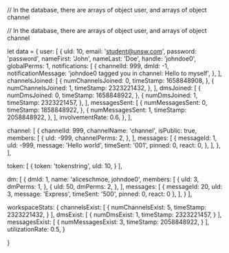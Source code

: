 // In the database, there are arrays of object user, and arrays of object channel

// In the database, there are arrays of object user, and arrays of object channel

let data = {
  user: [
    {
      uId: 10,
      email: 'student@unsw.com',
      password: 'password',
      nameFirst: 'John',
      nameLast: 'Doe',
      handle: 'johndoe0',
      globalPerms: 1,
      notifications: [
        {
          channelId: 999,
          dmId: -1,
          notificationMessage: 'johndoe0 tagged you in channel: Hello to myself',
        },
      ],
      channelsJoined: [
        {
          numChannelsJoined: 0,
          timeStamp: 1658848908,
        },
        {
          numChannelsJoined: 1,
          timeStamp: 2323221432,
        },
      ],
      dmsJoined: [
        {
          numDmsJoined: 0,
          timeStamp: 1658848922,
        },
        {
          numDmsJoined: 1,
          timeStamp: 2323221457,
        },
      ],
      messagesSent: [
        {
          numMessagesSent: 0,
          timeStamp: 1858848922,
        },
        {
          numMessagesSent: 1,
          timeStamp: 2058848922,
        },
      ], 
      involvementRate: 0.6,
    },
  ],

  channel: [
    {
      channelId: 999,
      channelName: 'channel',
      isPublic: true,
      members: [
        {
          uId: -999,
          channelPerms: 2,
        },
      ],
      messages: [
        {
          messageId: 1,
          uId: -999,
          message: 'Hello world',
          timeSent: '001',
          pinned: 0,
          react: 0,
        },
      ],
    },
  ],

  token: [
    {
      token: 'tokenstring',
      uId: 10,
    }
  ],

  dm: [
    {
      dmId: 1,
      name: 'aliceschmoe, johndoe0',
      members: [
        {
          uId: 3,
          dmPerms: 1,
        },
        {
          uId: 50,
          dmPerms: 2,
        },
      ],
      messages: [
        {
          messageId: 20,
          uId: 3,
          message: 'Express',
          timeSent: '500',
          pinned: 0,
          react: 0
        },
      ],
    }
  ],

  workspaceStats: {
    channelsExist: [
      {
        numChannelsExist: 5,
        timeStamp: 2323221432,
      }
    ], 
    dmsExist: [
      {
        numDmsExist: 1,
        timeStamp: 2323221457,
      }
    ], 
    messagesExist: [
      {
        numMessagesExist: 3,
        timeStamp: 2058848922,
      }
    ], 
    utilizationRate: 0.5,
  }

}
